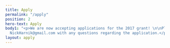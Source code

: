 ```yaml
---
title: Apply
permalink: "/apply"
position: 2
hero-text: Apply
body1: "<p>We are now accepting applications for the 2017 grant! \n\nPlease contact
  NickHarnik@gmail.com with any questions regarding the application.</p>"
layout: apply
---
```


